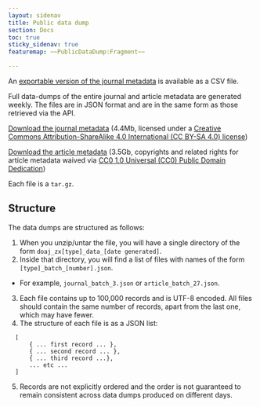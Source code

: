 ```yaml
---
layout: sidenav
title: Public data dump
section: Docs
toc: true
sticky_sidenav: true
featuremap: ~~PublicDataDump:Fragment~~

---
```


An [exportable version of the journal metadata](/csv) is available as a CSV file.

Full data-dumps of the entire journal and article metadata are generated weekly. The files are in JSON format and are in the same form as those retrieved via the API.

[Download the journal metadata](/public-data-dump/journal) (4.4Mb, licensed under a [Creative Commons Attribution-ShareAlike 4.0 International (CC BY-SA 4.0) license](https://creativecommons.org/licenses/by-sa/4.0/))

[Download the article metadata](/public-data-dump/article) (3.5Gb, copyrights and related rights for article metadata waived via [CC0 1.0 Universal (CC0) Public Domain Dedication](https://creativecommons.org/publicdomain/zero/1.0/))

Each file is a `tar.gz`.

## Structure

The data dumps are structured as follows:

1. When you unzip/untar the file, you will have a single directory of the form `doaj_zx[type]_data_[date generated]`.
2. Inside that directory, you will find a list of files with names of the form `[type]_batch_[number].json`.
  - For example, `journal_batch_3.json` or `article_batch_27.json`.
3. Each file contains up to 100,000 records and is UTF-8 encoded. All files should contain the same number of records, apart from the last one, which may have fewer.
4. The structure of each file is as a JSON list:
  ```
    [
        { ... first record ... },
        { ... second record ... },
        { ... third record ...},
        ... etc ...
    ]
  ```
5. Records are not explicitly ordered and the order is not guaranteed to remain consistent across data dumps produced on different days.
